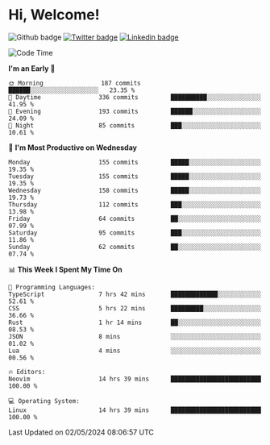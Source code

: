   # Hi, Welcome!
  ![Github badge](https://img.shields.io/github/followers/kraken-afk.svg?style=social&label=Follow&maxAge=2592000)
  [![Twitter badge](https://img.shields.io/badge/-Twitter-00acee?style=flat-square&logo=Twitter&logoColor=white)](https://twitter.com/trshppl)
  [![Linkedin badge](https://img.shields.io/badge/LinkedIn-0077B5?style=flat-square&logo=linkedin&logoColor=white)](https://www.linkedin.com/in/noveanrer)
<!--START_SECTION:waka-->
![Code Time](http://img.shields.io/badge/Code%20Time-178%20hrs%2058%20mins-blue)

**I'm an Early 🐤** 

```text
🌞 Morning                187 commits         ██████░░░░░░░░░░░░░░░░░░░   23.35 % 
🌆 Daytime                336 commits         ██████████░░░░░░░░░░░░░░░   41.95 % 
🌃 Evening                193 commits         ██████░░░░░░░░░░░░░░░░░░░   24.09 % 
🌙 Night                  85 commits          ███░░░░░░░░░░░░░░░░░░░░░░   10.61 % 
```
📅 **I'm Most Productive on Wednesday** 

```text
Monday                   155 commits         █████░░░░░░░░░░░░░░░░░░░░   19.35 % 
Tuesday                  155 commits         █████░░░░░░░░░░░░░░░░░░░░   19.35 % 
Wednesday                158 commits         █████░░░░░░░░░░░░░░░░░░░░   19.73 % 
Thursday                 112 commits         ███░░░░░░░░░░░░░░░░░░░░░░   13.98 % 
Friday                   64 commits          ██░░░░░░░░░░░░░░░░░░░░░░░   07.99 % 
Saturday                 95 commits          ███░░░░░░░░░░░░░░░░░░░░░░   11.86 % 
Sunday                   62 commits          ██░░░░░░░░░░░░░░░░░░░░░░░   07.74 % 
```


📊 **This Week I Spent My Time On** 

```text
💬 Programming Languages: 
TypeScript               7 hrs 42 mins       █████████████░░░░░░░░░░░░   52.61 % 
CSS                      5 hrs 22 mins       █████████░░░░░░░░░░░░░░░░   36.66 % 
Rust                     1 hr 14 mins        ██░░░░░░░░░░░░░░░░░░░░░░░   08.53 % 
JSON                     8 mins              ░░░░░░░░░░░░░░░░░░░░░░░░░   01.02 % 
Lua                      4 mins              ░░░░░░░░░░░░░░░░░░░░░░░░░   00.56 % 

🔥 Editors: 
Neovim                   14 hrs 39 mins      █████████████████████████   100.00 % 

💻 Operating System: 
Linux                    14 hrs 39 mins      █████████████████████████   100.00 % 
```


 Last Updated on 02/05/2024 08:06:57 UTC
<!--END_SECTION:waka-->